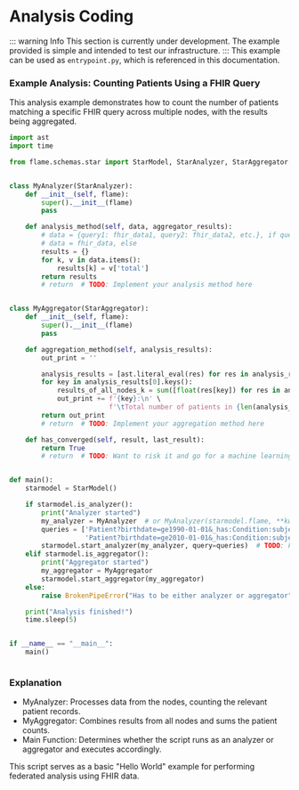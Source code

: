# Analysis Coding
::: warning Info
This section is currently under development. The example provided is simple and intended to test our infrastructure.
:::
This example can be used as `entrypoint.py`, which is referenced in this documentation.

### Example Analysis: Counting Patients Using a FHIR Query

This analysis example demonstrates how to count the number of patients matching a specific FHIR query across multiple nodes,
with the results being aggregated.

```python
import ast
import time

from flame.schemas.star import StarModel, StarAnalyzer, StarAggregator


class MyAnalyzer(StarAnalyzer):
    def __init__(self, flame):
        super().__init__(flame)
        pass

    def analysis_method(self, data, aggregator_results):
        # data = {query1: fhir_data1, query2: fhir_data2, etc.}, if query had multiple entries
        # data = fhir_data, else
        results = {}
        for k, v in data.items():
            results[k] = v['total']
        return results
        # return  # TODO: Implement your analysis method here


class MyAggregator(StarAggregator):
    def __init__(self, flame):
        super().__init__(flame)
        pass

    def aggregation_method(self, analysis_results):
        out_print = ''

        analysis_results = [ast.literal_eval(res) for res in analysis_results]
        for key in analysis_results[0].keys():
            results_of_all_nodes_k = sum([float(res[key]) for res in analysis_results])
            out_print += f'{key}:\n' \
                         f'\tTotal number of patients in {len(analysis_results)} hospitals: {results_of_all_nodes_k}\n'
        return out_print
        # return  # TODO: Implement your aggregation method here

    def has_converged(self, result, last_result):
        return True
        # return  # TODO: Want to risk it and go for a machine learning pipeline? This here, would be your exit criteria.


def main():
    starmodel = StarModel()

    if starmodel.is_analyzer():
        print("Analyzer started")
        my_analyzer = MyAnalyzer  # or MyAnalyzer(starmodel.flame, **kwargs), if implemented with custom params
        queries = ['Patient?birthdate=ge1990-01-01&_has:Condition:subject:code=73595000',
                   'Patient?birthdate=ge2010-01-01&_has:Condition:subject:code=73595000']  # TODO: What do we want?
        starmodel.start_analyzer(my_analyzer, query=queries)  # TODO: Fill in query or queries here
    elif starmodel.is_aggregator():
        print("Aggregator started")
        my_aggregator = MyAggregator
        starmodel.start_aggregator(my_aggregator)
    else:
        raise BrokenPipeError("Has to be either analyzer or aggregator")

    print("Analysis finished!")
    time.sleep(5)


if __name__ == "__main__":
    main()



```

### Explanation
- MyAnalyzer: Processes data from the nodes, counting the relevant patient records.
- MyAggregator: Combines results from all nodes and sums the patient counts.
- Main Function: Determines whether the script runs as an analyzer or aggregator and executes accordingly.

This script serves as a basic "Hello World" example for performing federated analysis using FHIR data.



